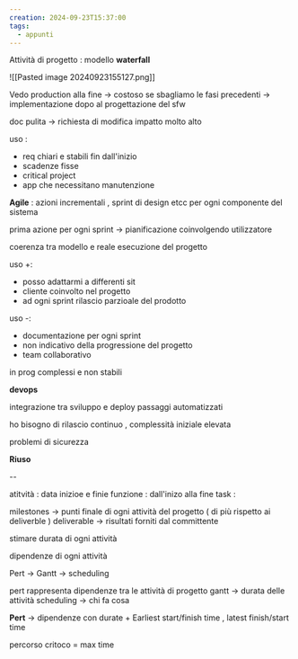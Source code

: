 ```yaml
---
creation: 2024-09-23T15:37:00
tags:
  - appunti
---
```

Attività di progetto : modello **waterfall**

![[Pasted image 20240923155127.png]]

Vedo production alla fine -> costoso se sbagliamo le fasi precedenti -> implementazione dopo al progettazione del sfw 

doc pulita -> richiesta di modifica impatto molto alto 

uso : 
+ req chiari e stabili fin dall'inizio
+ scadenze fisse
+ critical project
+ app che necessitano manutenzione

**Agile** : azioni incrementali , sprint di design etcc per ogni componente del sistema

prima azione per ogni sprint -> pianificazione coinvolgendo utilizzatore 

coerenza tra modello e reale esecuzione del progetto 

uso +:
+ posso adattarmi a differenti sit
+ cliente coinvolto nel progetto
+ ad ogni sprint rilascio parzioale del prodotto

uso -:
+ documentazione per ogni sprint 
+ non indicativo della progressione del progetto
+ team collaborativo

in prog complessi e non stabili

**devops** 

integrazione tra sviluppo e deploy
passaggi automatizzati

ho bisogno di rilascio continuo , complessità iniziale elevata

problemi di sicurezza

**Riuso**

--

atitvità : data inizioe e finie
funzione : dall'inizo alla fine 
task : 

milestones -> punti finale di ogni attività del progetto ( di più rispetto ai deliverble )
deliverable -> risultati forniti dal committente

stimare durata di ogni attività

dipendenze di ogni attività 

Pert -> Gantt -> scheduling

pert rappresenta dipendenze tra le attività di progetto 
gantt -> durata delle attività
scheduling -> chi fa cosa

**Pert** -> dipendenze con durate + Earliest start/finish time , latest finish/start time 

percorso critoco = max time




